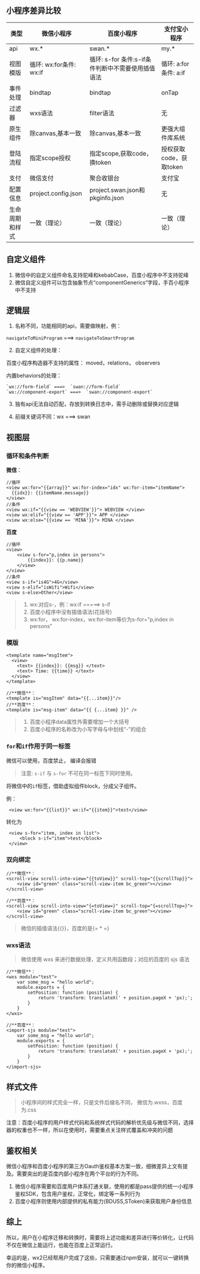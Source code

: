 ## 小程序差异比较

|	类型 |微信小程序 |百度小程序 |支付宝小程序|
|---|---|---|---|
| api |wx.* |swan.* |my.*|
| 视图模版| 循环: wx:for条件: wx:if |循环: s-for 条件:s-if条件判断中不需要使用插值语法 |循环: a:for条件: a:if|
| 事件处理 |bindtap |bindtap |onTap|
| 过滤器 |wxs语法 |filter语法 |无  | 
| 原生组件 |除canvas,基本一致 |除canvas,基本一致 |更强大组件库系统  | 
| 登陆流程 |指定scope授权 |指定scope,获取code，换token |授权获取code，获取token  | 
| 支付 |微信支付 |聚合收银台 |支付宝  | 
| 配置信息 |project.config.json| project.swan.json和pkginfo.json |无 | 
| 生命周期和样式 |一致（理论） |一致（理论） |一致（理论）  | 


## 自定义组件
1. 微信中的自定义组件命名支持驼峰和kebabCase，百度小程序中不支持驼峰
2. 微信自定义组件可以包含抽象节点“componentGenerics“字段，手百小程序中不支持


## 逻辑层

1. 名称不同，功能相同的api，需要做映射，例：

`navigateToMiniProgram` ===>  `navigateToSmartProgram`

2. 自定义组件的处理：

百度小程序构造器不支持的属性： moved，relations， observers

内置behaviors的处理：

    `wx://form-field` ===>  `swan://form-field`
    `wx://component-export` ===>  `swan://component-export`


3. 独有api无法自动匹配，存放到转换日志中，需手动删除或替换对应逻辑

4. 前缀关键词不同：wx ===>  swan

## 视图层

### 循环和条件判断

**微信**：
```
//循环
<view wx:for="{{array}}" wx:for-index="idx" wx:for-item="itemName">
  {{idx}}: {{itemName.message}}
</view>
//条件
<view wx:if="{{view == 'WEBVIEW'}}"> WEBVIEW </view>
<view wx:elif="{{view == 'APP'}}"> APP </view>
<view wx:else="{{view == 'MINA'}}"> MINA </view>
```
**百度**
```
//循环
<view>
    <view s-for="p,index in persons">
        {{index}}: {{p.name}}
    </view>
</view>
//条件
<view s-if="is4G">4G</view>
<view s-elif="isWifi">Wifi</view>
<view s-else>Other</view>
```


> 1. wx:对应s-，例：wx:if  =====>  s-if
> 2. 百度小程序中没有插值语法(花括号)
> 3. wx:for， wx:for-index，wx:for-item等价为s-for="p,index in persons"

### 模版

```
<template name="msgItem">
  <view>
    <text> {{index}}: {{msg}} </text>
    <text> Time: {{time}} </text>
  </view>
</template>

//**微信**：
<template is="msgItem" data="{{...item}}"/>
//**百度**：
<template is="msg-item" data="{{ {...item} }}" />
```


> 1. 百度小程序data属性外需要增加一个大括号
> 2. 百度小程序的名称改为小写字母与中划线“-”的组合

### `for`和`if`作用于同一标签

微信可以使用，百度禁止， 编译会报错

> 注意: `s-if` 与 `s-for` 不可在同一标签下同时使用。

将微信中的`if`标签，借助虚拟组件block，分成父子组件。

例：

     <view wx:for="{{list}}" wx:if="{{item}}">test</view>
 转化为

     <view s-for="item, index in list">
	     <block s-if="item">test</block>
     </view>

### 双向绑定

```
//**微信**：
<scroll-view scroll-into-view="{{toView}}" scroll-top="{{scrollTop}}">
    <view id="green" class="scroll-view-item bc_green"></view>
</scroll-view>

//**百度**：
<scroll-view scroll-into-view="{=toView=}" scroll-top="{=scrollTop=}">
    <view id="green" class="scroll-view-item bc_green"></view>
</scroll-view>
```


>微信的插值语法{{}}，百度的是{= * =}

### wxs语法

> 微信使用 wxs 来进行数据处理，定义共用函数段；对应的百度的 sjs 语法

```
//**微信**：
<wxs module="test">
    var some_msg = "hello world";
    module.exports = {
        setPosition: function (position) {
            return 'transform: translateX(' + position.pageX + 'px);';
        }
    }
</wxs>

//**百度**：
<import-sjs module="test">
    var some_msg = "hello world";
    module.exports = {
        setPosition: function (position) {
            return 'transform: translateX(' + position.pageX + 'px);';
        }
    }
</import-sjs>
```

## 样式文件

> 小程序间的样式完全一样，只是文件后缀名不同， 微信为.wxss，百度为.css

注意：百度小程序的用户样式代码和系统样式代码的解析优先级与微信不同，选择器的权重也不一样，所以在使用时，需要重点关注样式覆盖和冲突的问题

## 鉴权相关
微信小程序和百度小程序的第三方Oauth鉴权基本方案一致，细微差异上文有提及。需要突出的是百度内部小程序在两个平台的行为不同。
1. 微信小程序需要和百度用户体系打通关联，使用的都是pass提供的统一小程序鉴权SDK，包含用户鉴权，正常化，绑定等一系列行为
2. 百度小程序则使用内部提供的私有能力(BDUSS,SToken)来获取用户身份信息

## 综上
所以，用户在小程序迁移和转换时，需要将上述功能和差异进行等价转化，让代码不仅在微信上能运行，也能在百度上正常运行。

幸运的是，wx2已经帮用户完成了这些，只需要通过npm安装，就可以一键转换你的微信小程序。

